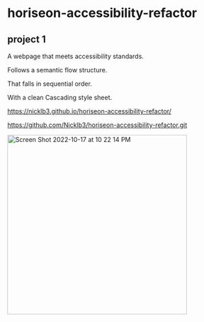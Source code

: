 # horiseon-accessibility-refactor

## project 1

A webpage that meets accessibility standards.

Follows a semantic flow structure.

That falls in sequential order.

With a clean Cascading style sheet.

https://nicklb3.github.io/horiseon-accessibility-refactor/

https://github.com/Nicklb3/horiseon-accessibility-refactor.git

<img width="405" alt="Screen Shot 2022-10-17 at 10 22 14 PM" src="https://user-images.githubusercontent.com/103023770/199315916-49d3bf0d-ac05-4404-8bed-d62160407e13.png">

